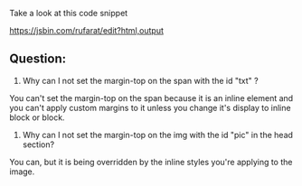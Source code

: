 Take a look at this code snippet

  https://jsbin.com/rufarat/edit?html,output

## Question: 

1. Why can I not set the margin-top on the span with the id "txt" ? 

You can't set the margin-top on the span because it is an inline element and you can't apply custom margins to it unless you change it's display to inline block or block.


1. Why can I not set the margin-top on the img with the id "pic" in the head section?


You can, but it is being overridden by the inline styles you're applying to the image.
